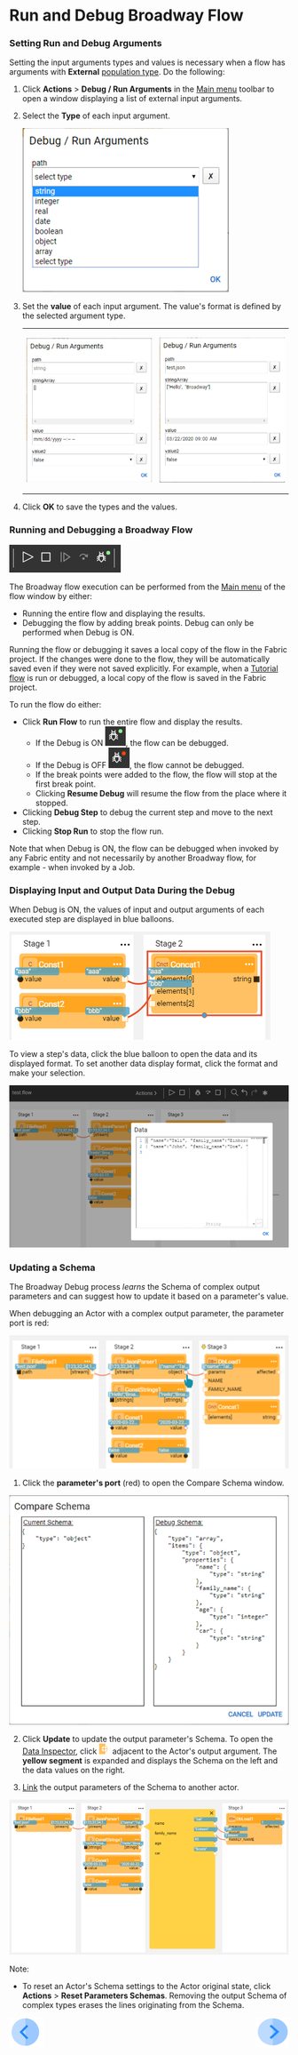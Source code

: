 # Run and Debug Broadway Flow


### Setting Run and Debug Arguments

Setting the input arguments types and values is necessary when a flow has arguments with **External** [population type](03_broadway_actor_window.md#input-parameters-properties). Do the following:

1. Click **Actions** > **Debug / Run Arguments** in the [Main menu](18_broadway_flow_window.md#main-menu) toolbar to open a window displaying a list of external input arguments.

2. Select the **Type** of each input argument.

   ![image](images/flow_set_run_or_debug_param_set_type2.png)

3. Set the **value** of each input argument. The value's format is defined by the selected argument type.

   <table>
   <tbody>
   <tr>
   <td><p><img src="images/flow_set_run_or_debug_param_set_value1.png " alt=""/></p></td>
   <td><p><img src="images/flow_set_run_or_debug_param_set_value2.png " alt=""/></p></td>
   </tr>
   </tbody>
   </table>

4. Click **OK** to save the types and the values.

### Running and Debugging a Broadway Flow

![image](images/99_25_tool_bar.PNG)

The Broadway flow execution can be performed from the [Main menu](18_broadway_flow_window.md#main-menu) of the flow window by either:

- Running the entire flow and displaying the results.
- Debugging the flow by adding break points. Debug can only be performed when Debug is ON.

Running the flow or debugging it saves a local copy of the flow in the Fabric project. If the changes were done to the flow, they will be automatically saved even if they were not saved explicitly. For example, when a [Tutorial flow](17_tutorial_and_flow_examples.md) is run or debugged, a local copy of the flow is saved in the Fabric project.

To run the flow do either: 

- Click **Run Flow** to run the entire flow and display the results. 
  - If the Debug is ON ![](images/99_25_debug_on.PNG), the flow can be debugged.
  - If the Debug is OFF ![](images/99_25_debug_off.PNG), the flow cannot be debugged.
  - If the break points were added to the flow, the flow will stop at the first break point.
  - Clicking **Resume Debug** will resume the flow from the place where it stopped.
- Clicking **Debug Step** to debug the current step and move to the next step.
- Clicking **Stop Run** to stop the flow run.

Note that when Debug is ON, the flow can be debugged when invoked by any Fabric entity and not necessarily by another Broadway flow, for example - when invoked by a Job.

### Displaying Input and Output Data During the Debug

When Debug is ON, the values of input and output arguments of each executed step are displayed in blue balloons.

![image](images/99_25_blue_balloons.PNG)

To view a step's data, click the blue balloon to open the data and its displayed format. To set another data display format, click the format and make your selection.

![](images/flow_debug_display_data.png)

### Updating a Schema

The Broadway Debug process *learns* the Schema of complex output parameters and can suggest how to update it based on a parameter's value.

When debugging an Actor with a complex output parameter, the parameter port is red:

  ![](images/debug_update_schema.png)

1. Click the **parameter's port** (red) to open the Compare Schema window.

  ![](images/compare_schema.png)

2. Click **Update** to update the output parameter's Schema. To open the [Data Inspector](27_broadway_data_inspection.md), click ![image](images/99_27_red_cross.PNG) adjacent to the Actor's output argument. The **yellow segment** is expanded and displays the Schema on the left and the data values on the right.

3. [Link](20_broadway_flow_linking_actors.md) the output parameters of the Schema to another actor.

  ![](images/data_insepction_debug.png)

Note:
- To reset an Actor's Schema settings to the Actor original state, click **Actions** > **Reset Parameters Schemas**.  Removing the output Schema of complex types erases the lines originating from the Schema. 

[![Previous](/articles/images/Previous.png)]()[<img align="right" width="60" height="54" src="/articles/images/Next.png">]()